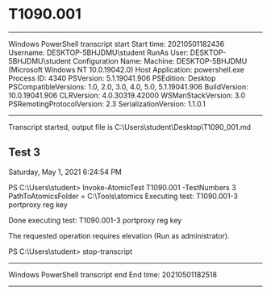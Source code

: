﻿# T1090.001

**********************
Windows PowerShell transcript start
Start time: 20210501182436
Username: DESKTOP-5BHJDMU\student
RunAs User: DESKTOP-5BHJDMU\student
Configuration Name: 
Machine: DESKTOP-5BHJDMU (Microsoft Windows NT 10.0.19042.0)
Host Application: powershell.exe
Process ID: 4340
PSVersion: 5.1.19041.906
PSEdition: Desktop
PSCompatibleVersions: 1.0, 2.0, 3.0, 4.0, 5.0, 5.1.19041.906
BuildVersion: 10.0.19041.906
CLRVersion: 4.0.30319.42000
WSManStackVersion: 3.0
PSRemotingProtocolVersion: 2.3
SerializationVersion: 1.1.0.1
**********************
Transcript started, output file is C:\Users\student\Desktop\T1090_001.md

## Test 3

Saturday, May 1, 2021 6:24:54 PM


PS C:\Users\student> Invoke-AtomicTest T1090.001 -TestNumbers 3
PathToAtomicsFolder = C:\Tools\atomics
Executing test:
T1090.001-3 portproxy reg key

Done executing test:
T1090.001-3 portproxy reg key

The requested operation requires elevation (Run as administrator).

PS C:\Users\student> stop-transcript
**********************
Windows PowerShell transcript end
End time: 20210501182518
**********************